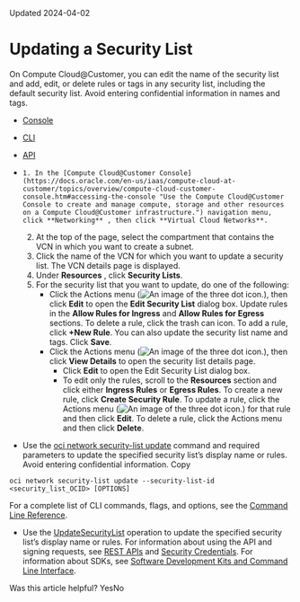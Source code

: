 Updated 2024-04-02
# Updating a Security List
On Compute Cloud@Customer, you can edit the name of the security list and add, edit, or delete rules or tags in any security list, including the default security list.
Avoid entering confidential information in names and tags.
  * [Console](https://docs.oracle.com/en-us/iaas/compute-cloud-at-customer/topics/network/updating-a-security-list.htm)
  * [CLI](https://docs.oracle.com/en-us/iaas/compute-cloud-at-customer/topics/network/updating-a-security-list.htm)
  * [API](https://docs.oracle.com/en-us/iaas/compute-cloud-at-customer/topics/network/updating-a-security-list.htm)


  *     1. In the [Compute Cloud@Customer Console](https://docs.oracle.com/en-us/iaas/compute-cloud-at-customer/topics/overview/compute-cloud-customer-console.htm#accessing-the-console "Use the Compute Cloud@Customer Console to create and manage compute, storage and other resources on a Compute Cloud@Customer infrastructure.") navigation menu, click **Networking** , then click **Virtual Cloud Networks**.
    2. At the top of the page, select the compartment that contains the VCN in which you want to create a subnet.
    3. Click the name of the VCN for which you want to update a security list. 
The VCN details page is displayed.
    4. Under **Resources** , click **Security Lists**.
    5. For the security list that you want to update, do one of the following:
       * Click the Actions menu (![An image of the three dot icon.](https://docs.oracle.com/en-us/iaas/compute-cloud-at-customer/images/three-dots.png)), then click **Edit** to open the **Edit Security List** dialog box. Update rules in the **Allow Rules for Ingress** and **Allow Rules for Egress** sections. 
To delete a rule, click the trash can icon. To add a rule, click **+New Rule**. You can also update the security list name and tags. Click **Save**.
       * Click the Actions menu (![An image of the three dot icon.](https://docs.oracle.com/en-us/iaas/compute-cloud-at-customer/images/three-dots.png)), then click **View Details** to open the security list details page.
         * Click **Edit** to open the Edit Security List dialog box.
         * To edit only the rules, scroll to the **Resources** section and click either **Ingress Rules** or **Egress Rules**. 
To create a new rule, click **Create Security Rule**. To update a rule, click the Actions menu (![An image of the three dot icon.](https://docs.oracle.com/en-us/iaas/compute-cloud-at-customer/images/three-dots.png)) for that rule and then click **Edit**. 
To delete a rule, click the Actions menu and then click **Delete**.
  * Use the [oci network security-list update](https://docs.oracle.com/iaas/tools/oci-cli/latest/oci_cli_docs/cmdref/network/security-list/update.html) command and required parameters to update the specified security list’s display name or rules. Avoid entering confidential information.
Copy
```
oci network security-list update --security-list-id <security_list_OCID> [OPTIONS]
```

For a complete list of CLI commands, flags, and options, see the [Command Line Reference](https://docs.oracle.com/iaas/tools/oci-cli/latest/oci_cli_docs/index.html).
  * Use the [UpdateSecurityList](https://docs.oracle.com/iaas/api/#/en/iaas/latest/SecurityList/UpdateSecurityList) operation to update the specified security list’s display name or rules.
For information about using the API and signing requests, see [REST APIs](https://docs.oracle.com/iaas/Content/API/Concepts/usingapi.htm#REST_APIs) and [Security Credentials](https://docs.oracle.com/iaas/Content/General/Concepts/credentials.htm). For information about SDKs, see [Software Development Kits and Command Line Interface](https://docs.oracle.com/iaas/Content/API/Concepts/sdks.htm#Software_Development_Kits_and_Command_Line_Interface).


Was this article helpful?
YesNo

